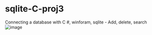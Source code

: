 # sqlite-C-proj3
Connecting a database with C #, winforam, sqlite - Add, delete, search
![image](https://user-images.githubusercontent.com/91262808/164050049-5986667b-7768-4cf7-bc0a-0d0f5590d751.png)
